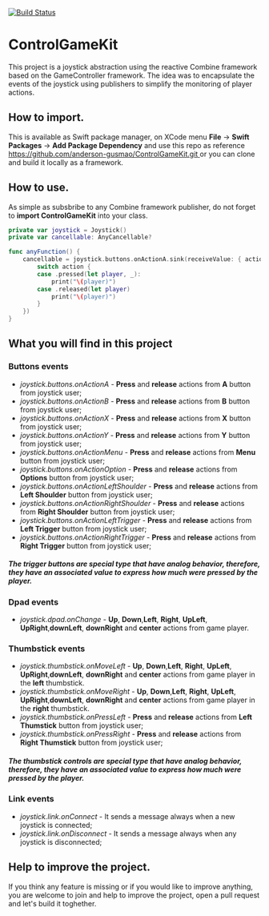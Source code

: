 [![Build Status](https://travis-ci.org/anderson-gusmao/ControlGameKit.svg?branch=master)](https://travis-ci.org/anderson-gusmao/ControlGameKit)

# ControlGameKit
This project is a joystick abstraction using the reactive Combine framework based on the GameController framework. The idea was to encapsulate the events of the joystick using publishers to simplify the monitoring of player actions.

## How to import.
This is available as Swift package manager, on XCode menu **File** ->  **Swift Packages** -> **Add Package Dependency** and use this repo as reference [https://github.com/anderson-gusmao/ControlGameKit.git
](https://github.com/anderson-gusmao/ControlGameKit.git) or you can clone and build it locally as a framework. 

## How to use.
As simple as subsbribe to any Combine framework publisher, do not forget to **import ControlGameKit** into your class. 

```swift
private var joystick = Joystick()
private var cancellable: AnyCancellable?

func anyFunction() {
	cancellable = joystick.buttons.onActionA.sink(receiveValue: { action in
		switch action {
		case .pressed(let player, _):
			print("\(player)")
		case .released(let player)
			print("\(player)")
		}
	})
}
```

## What you will find in this project
### Buttons events

* *joystick.buttons.onActionA* - **Press** and **release** actions from **A** button from joystick user;
* *joystick.buttons.onActionB* - **Press** and **release** actions from **B** button from joystick user;
* *joystick.buttons.onActionX* - **Press** and **release** actions from **X** button from joystick user;
* *joystick.buttons.onActionY* - **Press** and **release** actions from **Y** button from joystick user;
* *joystick.buttons.onActionMenu* - **Press** and **release** actions from **Menu** button from joystick user;
* *joystick.buttons.onActionOption* - **Press** and **release** actions from **Options** button from joystick user;
* *joystick.buttons.onActionLeftShoulder* - **Press** and **release** actions from **Left Shoulder** button from joystick user;
* *joystick.buttons.onActionRightShoulder* - **Press** and **release** actions from **Right Shoulder** button from joystick user;
* *joystick.buttons.onActionLeftTrigger* - **Press** and **release** actions from **Left Trigger** button from joystick user; 
* *joystick.buttons.onActionRightTrigger* - **Press** and **release** actions from **Right Trigger** button from joystick user;

##### *The trigger buttons are special type that have analog behavior, therefore, they have an associated value to express how much were pressed by the player.*

### Dpad events

* *joystick.dpad.onChange* - **Up**, **Down**,**Left**, **Right**, **UpLeft**, **UpRight**,**downLeft**, **downRight** and **center** actions from game player.

### Thumbstick events

* *joystick.thumbstick.onMoveLeft* - **Up**, **Down**,**Left**, **Right**, **UpLeft**, **UpRight**,**downLeft**, **downRight** and **center** actions from game player in the **left** thumbstick.  
* *joystick.thumbstick.onMoveRight* - **Up**, **Down**,**Left**, **Right**, **UpLeft**, **UpRight**,**downLeft**, **downRight** and **center** actions from game player in the **right** thumbstick.  
* *joystick.thumbstick.onPressLeft* - **Press** and **release** actions from **Left Thumstick** button from joystick user;
* *joystick.thumbstick.onPressRight* - **Press** and **release** actions from **Right Thumstick** button from joystick user;

##### *The thumbstick controls are special type that have analog behavior, therefore, they have an associated value to express how much were pressed by the player.*

### Link events
* *joystick.link.onConnect* - It sends a message always when a new joystick is connected;
* *joystick.link.onDisconnect* - It sends a message always when any joystick is disconnected;


## Help to improve the project. 
If you think any feature is missing or if you would like to improve anything, you are welcome to join and help to improve the project, open a pull request and let's build it toghether. 
